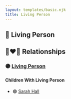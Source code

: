 ```yaml
---
layout: templates/basic.njk
title: Living Person
---
```

## 🔵 Living Person


## 👩‍❤️‍👨 Relationships

### 🟣 [Living Person](/people/9/9595591)

#### Children With Living Person
* 🟣 [Sarah Hall](/people/4/42804920)
